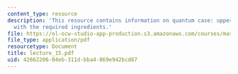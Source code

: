 ```yaml
---
content_type: resource
description: 'This resource contains information on quantum case: upper bound proof
  with the required ingredients.'
file: https://ol-ocw-studio-app-production.s3.amazonaws.com/courses/mas-865j-quantum-information-science-spring-2006/4266220604eb311dbba4869e942bcd67_lecture_15.pdf
file_type: application/pdf
resourcetype: Document
title: lecture_15.pdf
uid: 42662206-04eb-311d-bba4-869e942bcd67
---
```

